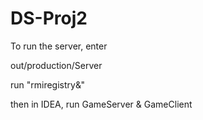 # DS-Proj2
To run the server, 
enter

out/production/Server

run "rmiregistry&" 

then in IDEA, 
run GameServer & GameClient
